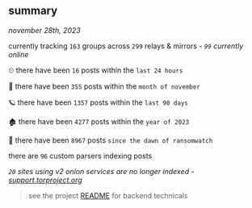 
## summary
_november 28th, 2023_

currently tracking `163` groups across `299` relays & mirrors - _`99` currently online_

⏲ there have been `16` posts within the `last 24 hours`

🦈 there have been `355` posts within the `month of november`

🪐 there have been `1357` posts within the `last 90 days`

🏚 there have been `4277` posts within the `year of 2023`

🦕 there have been `8967` posts `since the dawn of ransomwatch`

there are `96` custom parsers indexing posts

_`20` sites using v2 onion services are no longer indexed - [support.torproject.org](https://support.torproject.org/onionservices/v2-deprecation/)_

> see the project [README](https://github.com/joshhighet/ransomwatch#ransomwatch--) for backend technicals
